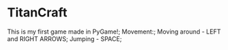 # TitanCraft
This is my first game made in PyGame!;
Movement:;
Moving around - LEFT and RIGHT ARROWS;
Jumping - SPACE;
